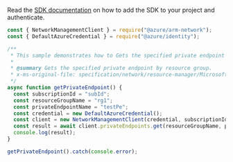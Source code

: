 Read the [SDK documentation](https://github.com/Azure/azure-sdk-for-js/blob/%40azure%2Farm-network_28.0.0/sdk/network/arm-network/README.md) on how to add the SDK to your project and authenticate.

```javascript
const { NetworkManagementClient } = require("@azure/arm-network");
const { DefaultAzureCredential } = require("@azure/identity");

/**
 * This sample demonstrates how to Gets the specified private endpoint by resource group.
 *
 * @summary Gets the specified private endpoint by resource group.
 * x-ms-original-file: specification/network/resource-manager/Microsoft.Network/stable/2021-08-01/examples/PrivateEndpointGet.json
 */
async function getPrivateEndpoint() {
  const subscriptionId = "subId";
  const resourceGroupName = "rg1";
  const privateEndpointName = "testPe";
  const credential = new DefaultAzureCredential();
  const client = new NetworkManagementClient(credential, subscriptionId);
  const result = await client.privateEndpoints.get(resourceGroupName, privateEndpointName);
  console.log(result);
}

getPrivateEndpoint().catch(console.error);
```
